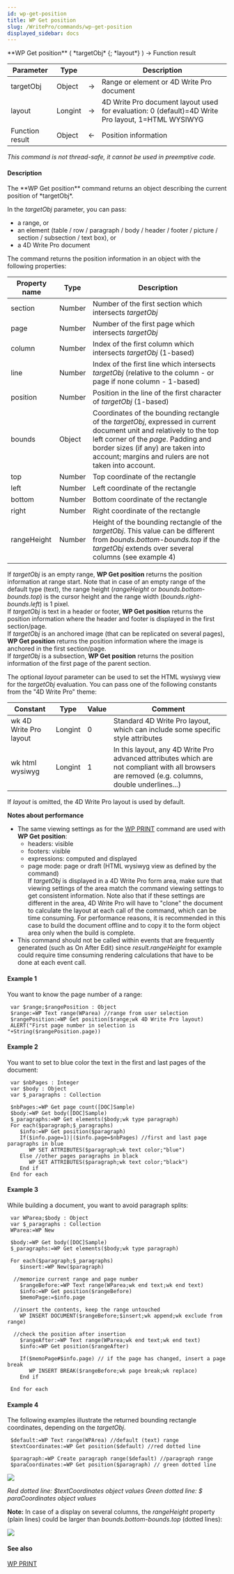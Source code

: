 ```yaml
---
id: wp-get-position
title: WP Get position
slug: /WritePro/commands/wp-get-position
displayed_sidebar: docs
---
```


<!--REF #_command_.WP Get position.Syntax-->**WP Get position** ( *targetObj* {; *layout*} ) -> Function result<!-- END REF-->
<!--REF #_command_.WP Get position.Params-->
| Parameter | Type |  | Description |
| --- | --- | --- | --- |
| targetObj | Object | &#8594;  | Range or element or 4D Write Pro document |
| layout | Longint | &#8594;  | 4D Write Pro document layout used for evaluation: 0 (default)=4D Write Pro layout, 1=HTML WYSIWYG |
| Function result | Object | &#8592; | Position information |

<!-- END REF-->

*This command is not thread-safe, it cannot be used in preemptive code.*


#### Description 

<!--REF #_command_.WP Get position.Summary-->The **WP Get position** command returns an object describing the current position of *targetObj*.<!-- END REF-->

In the *targetObj* parameter, you can pass:

* a range, or
* an element (table / row / paragraph / body / header / footer / picture / section / subsection / text box), or
* a 4D Write Pro document

The command returns the position information in an object with the following properties:

| **Property name** | **Type** | **Description**                                                                                                                                                                                                                                            |
| ----------------- | -------- | ---------------------------------------------------------------------------------------------------------------------------------------------------------------------------------------------------------------------------------------------------------- |
| section           | Number   | Number of the first section which intersects *targetObj*                                                                                                                                                                                                   |
| page              | Number   | Number of the first page which intersects *targetObj*                                                                                                                                                                                                      |
| column            | Number   | Index of the first column which intersects *targetObj* (1-based)                                                                                                                                                                                           |
| line              | Number   | Index of the first line which intersects *targetObj* (relative to the column - or page if none column - 1-based)                                                                                                                                           |
| position          | Number   | Position in the line of the first character of *targetObj* (1-based)                                                                                                                                                                                       |
| bounds            | Object   | Coordinates of the bounding rectangle of the *targetObj*, expressed in current document unit and relatively to the top left corner of the *page*. Padding and border sizes (if any) are taken into account; margins and rulers are not taken into account. |
| top               | Number   | Top coordinate of the rectangle                                                                                                                                                                                                                            |
| left              | Number   | Left coordinate of the rectangle                                                                                                                                                                                                                           |
| bottom            | Number   | Bottom coordinate of the rectangle                                                                                                                                                                                                                         |
| right             | Number   | Right coordinate of the rectangle                                                                                                                                                                                                                          |
| rangeHeight       | Number   | Height of the bounding rectangle of the *targetObj*. This value can be different from *bounds.bottom-bounds.top* if the *targetObj* extends over several columns (see example 4)                                                                           |

If *targetObj* is an empty range, **WP Get position** returns the position information at range start. Note that in case of an empty range of the default type (text), the range height (*rangeHeight* or *bounds.bottom*\-*bounds.top*) is the cursor height and the range width (*bounds.right*\-*bounds.left*) is 1 pixel.   
If *targetObj* is text in a header or footer, **WP Get position** returns the position information where the header and footer is displayed in the first section/page.  
If *targetObj* is an anchored image (that can be replicated on several pages), **WP Get position** returns the position information where the image is anchored in the first section/page.  
If *targetObj* is a subsection, **WP Get position** returns the position information of the first page of the parent section.

The optional *layout* parameter can be used to set the HTML wysiwyg view for the *targetObj* evaluation. You can pass one of the following constants from the "4D Write Pro" theme:

| Constant               | Type    | Value | Comment                                                                                                                                         |
| ---------------------- | ------- | ----- | ----------------------------------------------------------------------------------------------------------------------------------------------- |
| wk 4D Write Pro layout | Longint | 0     | Standard 4D Write Pro layout, which can include some specific style attributes                                                                  |
| wk html wysiwyg        | Longint | 1     | In this layout, any 4D Write Pro advanced attributes which are not compliant with all browsers are removed (e.g. columns, double underlines...) |

If *layout* is omitted, the 4D Write Pro layout is used by default.

**Notes about performance**

* The same viewing settings as for the [WP PRINT](wp-print.md) command are used with **WP Get position**:  
   * headers: visible  
   * footers: visible  
   * expressions: computed and displayed  
   * page mode: page or draft (HTML wysiwyg view as defined by the command)  
If *targetObj* is displayed in a 4D Write Pro form area, make sure that viewing settings of the area match the command viewing settings to get consistent information. Note also that if these settings are different in the area, 4D Write Pro will have to "clone" the document to calculate the layout at each call of the command, which can be time consuming. For performance reasons, it is recommended in this case to build the document offline and to copy it to the form object area only when the build is complete.
* This command should not be called within events that are frequently generated (such as On After Edit) since *result.rangeHeight* for example could require time consuming rendering calculations that have to be done at each event call.

#### Example 1 

You want to know the page number of a range:

```4d
 var $range;$rangePosition : Object
 $range:=WP Text range(WParea) //range from user selection
 $rangePosition:=WP Get position($range;wk 4D Write Pro layout)
 ALERT("First page number in selection is "+String($rangePosition.page))
```

#### Example 2 

You want to set to blue color the text in the first and last pages of the document:

```4d
 var $nbPages : Integer
 var $body : Object
 var $_paragraphs : Collection
 
 $nbPages:=WP Get page count([DOC]Sample)
 $body:=WP Get body([DOC]Sample)
 $_paragraphs:=WP Get elements($body;wk type paragraph)
 For each($paragraph;$_paragraphs)
    $info:=WP Get position($paragraph)
    If($info.page=1)|($info.page=$nbPages) //first and last page paragraphs in blue
       WP SET ATTRIBUTES($paragraph;wk text color;"blue")
    Else //other pages paragraphs in black
       WP SET ATTRIBUTES($paragraph;wk text color;"black")
    End if
 End for each
```

#### Example 3 

While building a document, you want to avoid paragraph splits:

```4d
 var WParea;$body : Object
 var $_paragraphs : Collection
 WParea:=WP New
 
 $body:=WP Get body([DOC]Sample)
 $_paragraphs:=WP Get elements($body;wk type paragraph)
 
 For each($paragraph;$_paragraphs)
    $insert:=WP New($paragraph)
 
  //memorize current range and page number
    $rangeBefore:=WP Text range(WParea;wk end text;wk end text)
    $info:=WP Get position($rangeBefore)
    $memoPage:=$info.page
 
  //insert the contents, keep the range untouched
    WP INSERT DOCUMENT($rangeBefore;$insert;wk append;wk exclude from range)
 
  //check the position after insertion
    $rangeAfter:=WP Text range(WParea;wk end text;wk end text)
    $info:=WP Get position($rangeAfter)
 
    If($memoPage#$info.page) // if the page has changed, insert a page break
       WP INSERT BREAK($rangeBefore;wk page break;wk replace)
    End if
 
 End for each
```

#### Example 4 

The following examples illustrate the returned bounding rectangle coordinates, depending on the *targetObj*.

```4d
 $default:=WP Text range(WPArea) //default (text) range
 $textCoordinates:=WP Get position($default) //red dotted line
 
 $paragraph:=WP Create paragraph range($default) //paragraph range
 $paraCoordinates:=WP Get position($paragraph) // green dotted line
```

![](../../assets/en/WritePro/commands/pict4096405.en.png)

*Red dotted line:* *$textCoordinates object values* 
*Green dotted line: $* *paraCoordinates object values* 

**Note:** In case of a display on several columns, the *rangeHeight* property (plain lines) could be larger than *bounds.bottom*\-*bounds.top* (dotted lines):

![](../../assets/en/WritePro/commands/pict4096411.en.png)

#### See also 

[WP PRINT](wp-print.md)  